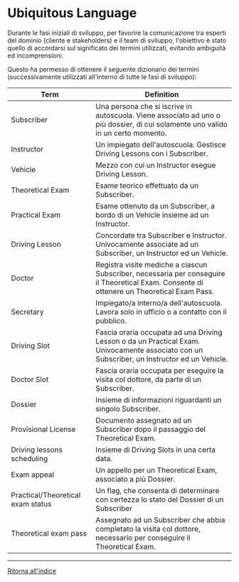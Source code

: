 # Ubiquitous Language
Durante le fasi iniziali di sviluppo, per favorire la comunicazione tra esperti del dominio (cliente e stakeholders) e il team di sviluppo, l'obiettivo è stato quello di accordarsi sul significato dei termini utilizzati, evitando ambiguità ed incomprensioni.

Questo ha permesso di ottenere il seguente dizionario dei termini (successivamente utilizzati all'interno di tutte le fasi di sviluppo):

|Term|Definition|
|----|----------|
|Subscriber|Una persona che si iscrive in autoscuola. Viene associato ad uno o più dossier, di cui solamente uno valido in un certo momento.|
|Instructor|Un impiegato dell'autoscuola. Gestisce Driving Lessons con i Subscriber.|
|Vehicle|Mezzo con cui un Instructor esegue Driving Lesson.|
|Theoretical Exam|Esame teorico effettuato da un Subscriber.|
|Practical Exam|Esame ottenuto da un Subscriber, a bordo di un Vehicle insieme ad un Instructor.|
|Driving Lesson|Concordate tra Subscriber e Instructor. Univocamente associate ad un Subscriber, un Instructor ed un Vehicle.|
|Doctor|Registra visite mediche a ciascun Subscriber, necessaria per conseguire il Theoretical Exam. Consente di ottenere un Theoretical Exam Pass.|
|Secretary|Impiegato/a interno/a dell'autoscuola. Lavora solo in ufficio o a contatto con il pubblico.|
|Driving Slot|Fascia oraria occupata ad una Driving Lesson o da un Practical Exam. Univocamente associato con un Subscriber, un Instructor ed un Vehicle.|
|Doctor Slot|Fascia oraria occupata per eseguire la visita col dottore, da parte di un Subscriber.|
|Dossier|Insieme di informazioni riguardanti un singolo Subscriber.|
|Provisional License|Documento assegnato ad un Subscriber dopo il passaggio del Theoretical Exam.|
|Driving lessons scheduling|Insieme di Driving Slots  in una certa data.|
|Exam appeal|Un appello per un Theoretical Exam, associato a più Dossier.|
|Practical/Theoretical exam status|Un flag, che consenta di determinare con certezza lo stato del Dossier di un Subscriber|
|Theoretical exam pass|Assegnato ad un Subscriber che abbia completato la visita col dottore, necessario per conseguire il Theoretical Exam.|
---
[Ritorna all'indice](../../index.md)
